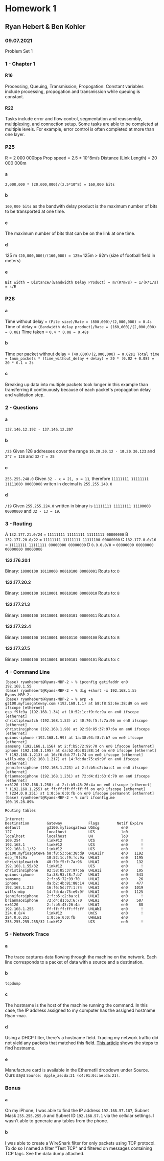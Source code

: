 # Homework 1
## Ryan Hebert & Ben Kohler
### 09.07.2021
Problem Set 1

### 1 - Chapter 1
#### R16 
Processing, Queuing, Transmission, Propogation. Constant variables include processing, propogation and transmission while queuing is constant. 
#### R22 
Tasks include error and flow control, segmentation and reassembly, multiplexing, and connection setup. Some tasks are able to be completed at multiple levels. For example, error control is often completed at more than one layer. 
### P25
R = 2 000 000bps       Prop speed = 2.5 * 10^8m/s      Distance (Link Length) = 20 000 000m
#### a 
`2,000,000 * (20,000,000)/(2.5*10^8) = 160,000 bits`

#### b
`160,000 bits` as the bandwith delay product is the maximum number of bits to be transported at one time.

#### c
The maximum number of bits that can be on the link at one time. 

#### d
125 m
`(20,000,000)/(160,000) = 125m`
125m > 92m (size of football field in meters)

#### e 
`Bit width = Distance/(Bandwidth Delay Product) = m/(R*m/s) = 1/(R*1/s) = s/R`

### P28 
#### a
Time without delay = `(File size)/Rate = (800,000)/(2,000,000) = 0.4s`
Time of delay = `(Bandwidth delay product)/Rate = (160,000)/(2,000,000) = 0.08s`
Time taken =  `0.4 * 0.08 = 0.48s`

#### b 
Time per packet without delay = `(40,000)/(2,000,000) = 0.02s1
Total time = 1num_packets * (time_without_delay + delay) = 20 * (0.02 + 0.08) = 20 * 0.1 = 2s`

#### c 
Breaking up data into multiple packets took longer in this example than transferring it continuously because of each packet's propagation delay and validation step. 

### 2 - Questions
#### a 
`137.146.12.192 - 137.146.12.207`

#### b 
`/25` 
Given 128 addresses cover the range `10.20.30.12 - 10.20.30.123` and `2^7 = 128` and `32-7 = 25`

#### c 
`255.255.248.0`
Given `32 - x = 21, x = 11`, therefore `11111111 11111111 11111000 00000000` writen in decimal is `255.255.248.0`

#### d 
`/19`
Given `255.255.224.0` written in binary is `11111111 11111111 11100000 00000000` and `32 - 13 = 19`. 

### 3 - Routing
A `132.177.21.0/24` = `11111111 11111111 11111111 00000000`
B `132.177.20.0/22` = `11111111 11111111 11111100 00000000`
C `132.177.0.0/16` = `11111111 11111111 00000000 00000000`
D `0.0.0.0/0` = `00000000 00000000 00000000 00000000`

#### 132.176.20.1
Binary: `10000100 10110000 00010100 00000001`
Routs to: `D`

#### 132.177.20.2
Binary: `10000100 10110001 00010100 00000010`
Routs to: `B`

#### 132.177.21.3
Binary: `10000100 10110001 00010101 00000011`
Routs to: `A`

#### 132.177.22.4
Binary: `10000100 10110001 00010110 00000100`
Routs to: `B`

#### 132.177.37.5
Binary: `10000100 10110001 00100101 00000101`
Routs to: `C`

### 4 - Command Line 
```
(base) ryanhebert@Ryans-MBP-2 ~ % ipconfig getifaddr en0
192.168.1.55
(base) ryanhebert@Ryans-MBP-2 ~ % dig +short -x 192.168.1.55
Ryans-MBP-2.
(base) ryanhebert@Ryans-MBP-2 ~ % arp -a
g3100.myfiosgateway.com (192.168.1.1) at b8:f8:53:6e:38:d9 on en0 ifscope [ethernet]
esp_f9fc9a (192.168.1.34) at 10:52:1c:f9:fc:9a on en0 ifscope [ethernet]
christiplewatch (192.168.1.53) at 40:70:f5:f:7a:96 on en0 ifscope [ethernet]
christinsiphone (192.168.1.98) at 92:58:85:37:97:6a on en0 ifscope [ethernet]
quinns-iphone (192.168.1.99) at 1a:38:93:f8:7:b7 on en0 ifscope [ethernet]
samsung (192.168.1.156) at 2:f:b5:72:99:70 on en0 ifscope [ethernet]
iphone (192.168.1.195) at da:b2:4b:81:88:14 on en0 ifscope [ethernet]
? (192.168.1.213) at 16:f6:5d:77:1:74 on en0 ifscope [ethernet]
wills-mbp (192.168.1.217) at 14:7d:da:75:e9:9f on en0 ifscope [ethernet]
jennifersiphone (192.168.1.223) at 2:f:b5:c2:ba:c1 on en0 ifscope [ethernet]
brianmaosiphone (192.168.1.231) at 72:d4:d1:63:6:70 on en0 ifscope [ethernet]
ex6120 (192.168.1.250) at 2:f:b5:45:26:4a on en0 ifscope [ethernet]
? (192.168.1.255) at ff:ff:ff:ff:ff:ff on en0 ifscope [ethernet]
? (224.0.0.251) at 1:0:5e:0:0:fb on en0 ifscope permanent [ethernet]
(base) ryanhebert@Ryans-MBP-2 ~ % curl ifconfig.me
100.19.28.89%  

Routing tables

Internet:
Destination        Gateway            Flags        Netif Expire
default            g3100.myfiosgatewa UGScg          en0       
127                localhost          UCS            lo0       
localhost          localhost          UH             lo0       
169.254            link#12            UCS            en0      !
192.168.1          link#12            UCS            en0      !
192.168.1.1/32     link#12            UCS            en0      !
g3100.myfiosgatewa b8:f8:53:6e:38:d9  UHLWIir        en0   1192
esp_f9fc9a         10:52:1c:f9:fc:9a  UHLWI          en0   1195
christiplewatch    40:70:f5:f:7a:96   UHLWI          en0    132
192.168.1.55/32    link#12            UCS            en0      !
christinsiphone    92:58:85:37:97:6a  UHLWIi         en0    105
quinns-iphone      1a:38:93:f8:7:b7   UHLWI          en0    543
samsung            2:f:b5:72:99:70    UHLWI          en0     26
iphone             da:b2:4b:81:88:14  UHLWI          en0    477
192.168.1.213      16:f6:5d:77:1:74   UHLWI          en0   1019
wills-mbp          14:7d:da:75:e9:9f  UHLWI          en0   1125
jennifersiphone    2:f:b5:c2:ba:c1    UHLWI          en0      !
brianmaosiphone    72:d4:d1:63:6:70   UHLWI          en0    507
ex6120             2:f:b5:45:26:4a    UHLWI          en0     88
192.168.1.255      ff:ff:ff:ff:ff:ff  UHLWbI         en0      !
224.0.0/4          link#12            UmCS           en0      !
224.0.0.251        1:0:5e:0:0:fb      UHmLWI         en0       
255.255.255.255/32 link#12            UCS            en0      !
```

### 5 - Network Trace
#### a
The trace captures data flowing through the machine on the network. Each line corresponds to a packet of data with a source and a destination. 
#### b 
```
tcpdump
```
#### c 
The hostname is the host of the machine running the command. In this case, the IP address assigned to my computer has the assigned hostname Ryan-mac. 
#### d 
Using a DHCP filter, there's a hostname field. Tracing my network traffic did not yield any packets that matched this field. [This article](https://unit42.paloaltonetworks.com/using-wireshark-identifying-hosts-and-users/) shows the steps to find hostname.
#### e
Manufacture card is available in the EthernetII dropdown under Source. Ours says `Source: Apple_ae:da:21 (c4:91:0c:ae:da:21)`. 

### Bonus
#### a 
On my iPhone, I was able to find the IP address `192.168.57.187`, Subnet Mask `255.255.255.0` and Subnet ID `192.168.57.1` via the cellular settings. I wasn't able to generate any tables from the phone. 
#### b
I was able to create a WireShark filter for only packets using TCP protocol. To do so I named a filter "Test TCP" and filtered on messages containing TCP tags. See the data dump attached. 
